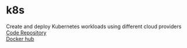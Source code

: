 # k8s
Create and deploy Kubernetes workloads using different cloud providers
<br>
[Code Repository](https://github.com/dubey-raj/k8s/tree/master/infrastructure)<br>
[Docker hub](https://hub.docker.com/repository/docker/dubeyraj/usermanager/general)
